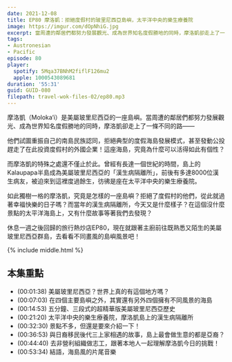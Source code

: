```yaml
---
date: 2021-12-08
title: EP80 摩洛凱：拒絕度假村的玻里尼西亞島嶼，太平洋中央的樂生療養院
image: https://imgur.com/dOpNhiG.jpg
excerpt: 當周遭的鄰居們都努力發展觀光、成為世界知名度假勝地的同時，摩洛凱卻走上了一條不同的路——試圖重振自己的南島民族認同，拒絕典型的度假海島發展模式，這座海島，究竟為什麼可以活得如此有個性？在這個沒什麼景點的太平洋海島上，又有什麼故事等著我們去發現？和我們一起去看看不同畫風的島嶼風景吧！
tags:
- Austronesian
- Pacific
episode: 80
player:
  spotify: 5Mqa37BNhM2fiflF126mu2
  apple: 1000543089681
duration: '55:31'
guid: GUID-080
filepath: travel-wok-files-02/ep80.mp3
---
```

摩洛凱（Moloka‘i）是美屬玻里尼西亞的一座島嶼。當周遭的鄰居們都努力發展觀光、成為世界知名度假勝地的同時，摩洛凱卻走上了一條不同的路——

他們試圖重振自己的南島民族認同，拒絕典型的度假海島發展模式，甚至發動公投趕走了在此投資度假村的外國企業！這座海島，究竟為什麼可以活得如此有個性？

而摩洛凱的特殊之處還不僅止於此。曾經有長達一個世紀的時間，島上的Kalaupapa半島成為美屬玻里尼西亞的「漢生病隔離所」，前後有多達8000位漢生病友，被迫來到這裡度過餘生，彷彿是座在太平洋中央的樂生療養院。

如此獨樹一格的摩洛凱，究竟是怎樣的一座島嶼？拒絕了度假村的他們，從此就過著幸福快樂的日子嗎？而當年的漢生病隔離所，今天又是什麼樣子？在這個沒什麼景點的太平洋海島上，又有什麼故事等著我們去發現？

休息一週之後回歸的旅行熱炒店EP80，現在就跟著主廚前往既熟悉又陌生的美屬玻里尼西亞群島，去看看不同畫風的島嶼風景吧！

{% include middle.html %}

## 本集重點

* (00:01:38) 美屬玻里尼西亞？世界上真的有這個地方嗎？
* (00:07:03) 在四個主要島嶼之外，其實還有另外四個擁有不同風景的海島
* (00:14:53) 五分鐘、三段式的超精華版美屬玻里尼西亞歷史
* (00:21:20) 太平洋中央的樂生療養院，摩洛凱島上的漢生病隔離所
* (00:32:30) 景點不多，但還是要來介紹一下！
* (00:36:53) 與日裔移民後代三上家相遇的故事，島上最會做生意的都是亞裔？
* (00:44:40) 去非營利組織做志工，跟著本地人一起理解摩洛凱今日的挑戰！
* (00:53:34) 結語，海島風的片尾音樂